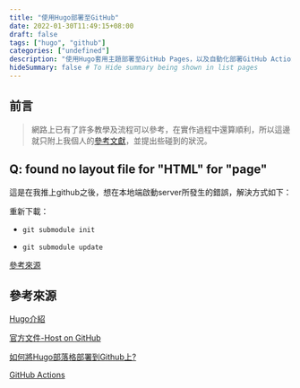 ```yaml
---
title: "使用Hugo部署至GitHub"
date: 2022-01-30T11:49:15+08:00
draft: false
tags: ["hugo", "github"]
categories: ["undefined"]
description: "使用Hugo套用主題部署至GitHub Pages，以及自動化部署GitHub Actions"
hideSummary: false # To Hide summary being shown in list pages
---
```


## 前言

> 網路上已有了許多教學及流程可以參考，在實作過程中還算順利，所以這邊就只附上我個人的[參考文獻](#參考來源)，並提出些碰到的狀況。

## Q: found no layout file for "HTML" for "page"

這是在我推上github之後，想在本地端啟動server所發生的錯誤，解決方式如下：

重新下載：

- `git submodule init`

- `git submodule update`

[參考來源](https://stackoverflow.com/questions/60269683/how-to-fix-the-error-found-no-layout-file-for-html-for-page-in-hugo-cms)

## 參考來源

[Hugo介紹](https://ithelp.ithome.com.tw/articles/10235097)

[官方文件-Host on GitHub](https://gohugo.io/hosting-and-deployment/hosting-on-github/)

[如何將Hugo部落格部署到Github上?](https://yurepo.tw/2021/03/如何將hugo部落格部署到github上/)

[GitHub Actions](https://ithelp.ithome.com.tw/articles/10245847)
